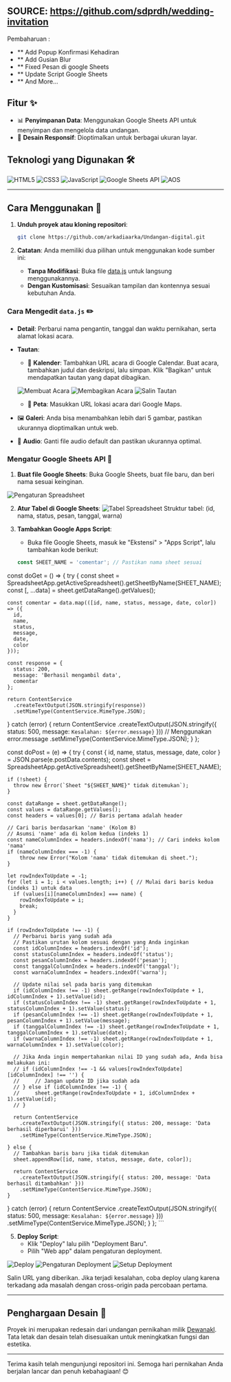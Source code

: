 ## SOURCE: https://github.com/sdprdh/wedding-invitation 

Pembaharuan :
- ** Add Popup Konfirmasi Kehadiran
- ** Add Gusian Blur
- ** Fixed Pesan di google Sheets
- ** Update Script Google Sheets
- ** And More...

## Fitur ✨
- 📊 **Penyimpanan Data**: Menggunakan Google Sheets API untuk menyimpan dan mengelola data undangan.
- 📱 **Desain Responsif**: Dioptimalkan untuk berbagai ukuran layar.

## Teknologi yang Digunakan 🛠️

![HTML5](https://img.shields.io/badge/HTML5-E34F26?style=flat&logo=html5&logoColor=white)
![CSS3](https://img.shields.io/badge/CSS3-1572B6?style=flat&logo=css3&logoColor=white)
![JavaScript](https://img.shields.io/badge/JavaScript-F7DF1E?style=flat&logo=javascript&logoColor=black)
![Google Sheets API](https://img.shields.io/badge/Google%20Sheets%20API-34A853?style=flat&logo=googlesheets&logoColor=white)
![AOS](https://img.shields.io/badge/AOS-Animate%20On%20Scroll-38B2AC?style=flat)

---

## Cara Menggunakan 🚀

1. **Unduh proyek atau kloning repositori**:
    ```bash
    git clone https://github.com/arkadiaarka/Undangan-digital.git
    ```

2. **Catatan**: Anda memiliki dua pilihan untuk menggunakan kode sumber ini:
    - **Tanpa Modifikasi**: Buka file [data.js](https://github.com/arkadiaarka/Undangan-digital/blob/main/src/assets/data/data.js) untuk langsung menggunakannya.
    - **Dengan Kustomisasi**: Sesuaikan tampilan dan kontennya sesuai kebutuhan Anda.

### Cara Mengedit `data.js` ✏️

- **Detail**: Perbarui nama pengantin, tanggal dan waktu pernikahan, serta alamat lokasi acara.
- **Tautan**:
    - 📅 **Kalender**: Tambahkan URL acara di Google Calendar. Buat acara, tambahkan judul dan deskripsi, lalu simpan. Klik "Bagikan" untuk mendapatkan tautan yang dapat dibagikan.

  ![Membuat Acara](src/assets/images/readme1.png)
  ![Membagikan Acara](src/assets/images/readme2.png)
  ![Salin Tautan](src/assets/images/readme3.png)

    - 📍 **Peta**: Masukkan URL lokasi acara dari Google Maps.
- 🖼️ **Galeri**: Anda bisa menambahkan lebih dari 5 gambar, pastikan ukurannya dioptimalkan untuk web.
- 🎵 **Audio**: Ganti file audio default dan pastikan ukurannya optimal.

### Mengatur Google Sheets API 📜

1. **Buat file Google Sheets**: Buka Google Sheets, buat file baru, dan beri nama sesuai keinginan.

![Pengaturan Spreadsheet](src/assets/images/readme4.png)

2. **Atur Tabel di Google Sheets**:
   ![Tabel Spreadsheet](src/assets/images/readme5.png)
   Struktur tabel: (id, nama, status, pesan, tanggal, warna)

4. **Tambahkan Google Apps Script**:
    - Buka file Google Sheets, masuk ke "Ekstensi" > "Apps Script", lalu tambahkan kode berikut:

    ```javascript
    const SHEET_NAME = 'comentar'; // Pastikan nama sheet sesuai

const doGet = () => {
  try {
    const sheet = SpreadsheetApp.getActiveSpreadsheet().getSheetByName(SHEET_NAME);
    const [, ...data] = sheet.getDataRange().getValues();

    const comentar = data.map(([id, name, status, message, date, color]) => ({
      id,
      name,
      status,
      message,
      date,
      color
    }));

    const response = {
      status: 200,
      message: 'Berhasil mengambil data',
      comentar
    };

    return ContentService
      .createTextOutput(JSON.stringify(response))
      .setMimeType(ContentService.MimeType.JSON);
  } catch (error) {
    return ContentService
      .createTextOutput(JSON.stringify({ status: 500, message: `Kesalahan: ${error.message}` })) // Menggunakan error.message
      .setMimeType(ContentService.MimeType.JSON);
  }
};

const doPost = (e) => {
  try {
    const { id, name, status, message, date, color } = JSON.parse(e.postData.contents);
    const sheet = SpreadsheetApp.getActiveSpreadsheet().getSheetByName(SHEET_NAME);

    if (!sheet) {
      throw new Error(`Sheet "${SHEET_NAME}" tidak ditemukan`);
    }

    const dataRange = sheet.getDataRange();
    const values = dataRange.getValues();
    const headers = values[0]; // Baris pertama adalah header

    // Cari baris berdasarkan 'name' (Kolom B)
    // Asumsi 'name' ada di kolom kedua (indeks 1)
    const nameColumnIndex = headers.indexOf('nama'); // Cari indeks kolom 'nama'
    if (nameColumnIndex === -1) {
        throw new Error("Kolom 'nama' tidak ditemukan di sheet.");
    }

    let rowIndexToUpdate = -1;
    for (let i = 1; i < values.length; i++) { // Mulai dari baris kedua (indeks 1) untuk data
      if (values[i][nameColumnIndex] === name) {
        rowIndexToUpdate = i;
        break;
      }
    }

    if (rowIndexToUpdate !== -1) {
      // Perbarui baris yang sudah ada
      // Pastikan urutan kolom sesuai dengan yang Anda inginkan
      const idColumnIndex = headers.indexOf('id');
      const statusColumnIndex = headers.indexOf('status');
      const pesanColumnIndex = headers.indexOf('pesan');
      const tanggalColumnIndex = headers.indexOf('tanggal');
      const warnaColumnIndex = headers.indexOf('warna');

      // Update nilai sel pada baris yang ditemukan
      if (idColumnIndex !== -1) sheet.getRange(rowIndexToUpdate + 1, idColumnIndex + 1).setValue(id);
      if (statusColumnIndex !== -1) sheet.getRange(rowIndexToUpdate + 1, statusColumnIndex + 1).setValue(status);
      if (pesanColumnIndex !== -1) sheet.getRange(rowIndexToUpdate + 1, pesanColumnIndex + 1).setValue(message);
      if (tanggalColumnIndex !== -1) sheet.getRange(rowIndexToUpdate + 1, tanggalColumnIndex + 1).setValue(date);
      if (warnaColumnIndex !== -1) sheet.getRange(rowIndexToUpdate + 1, warnaColumnIndex + 1).setValue(color);
      
      // Jika Anda ingin mempertahankan nilai ID yang sudah ada, Anda bisa melakukan ini:
      // if (idColumnIndex !== -1 && values[rowIndexToUpdate][idColumnIndex] !== '') {
      //     // Jangan update ID jika sudah ada
      // } else if (idColumnIndex !== -1) {
      //     sheet.getRange(rowIndexToUpdate + 1, idColumnIndex + 1).setValue(id);
      // }

      return ContentService
        .createTextOutput(JSON.stringify({ status: 200, message: 'Data berhasil diperbarui' }))
        .setMimeType(ContentService.MimeType.JSON);

    } else {
      // Tambahkan baris baru jika tidak ditemukan
      sheet.appendRow([id, name, status, message, date, color]);

      return ContentService
        .createTextOutput(JSON.stringify({ status: 200, message: 'Data berhasil ditambahkan' }))
        .setMimeType(ContentService.MimeType.JSON);
    }

  } catch (error) {
    return ContentService
      .createTextOutput(JSON.stringify({ status: 500, message: `Kesalahan: ${error.message}` }))
      .setMimeType(ContentService.MimeType.JSON);
  }
};
    ```

5. **Deploy Script**:
    - Klik "Deploy" lalu pilih "Deployment Baru".
    - Pilih "Web app" dalam pengaturan deployment.

![Deploy](src/assets/images/readme8.png)
![Pengaturan Deployment](src/assets/images/readme7.png)
![Setup Deployment](src/assets/images/readme6.png)

Salin URL yang diberikan. Jika terjadi kesalahan, coba deploy ulang karena terkadang ada masalah dengan cross-origin pada percobaan pertama.

---

## Penghargaan Desain 🎨

Proyek ini merupakan redesain dari undangan pernikahan milik [Dewanakl](https://github.com/dewanakl). Tata letak dan desain telah disesuaikan untuk meningkatkan fungsi dan estetika.

---

Terima kasih telah mengunjungi repositori ini. Semoga hari pernikahan Anda berjalan lancar dan penuh kebahagiaan! 😊

